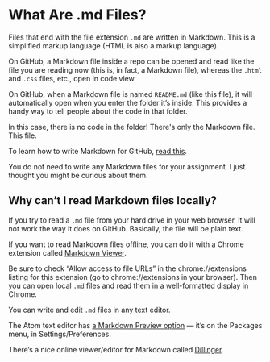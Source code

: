 # What Are .md Files?

Files that end with the file extension `.md` are written in Markdown. This is a simplified markup language (HTML is also a markup language).

On GitHub, a Markdown file inside a repo can be opened and read like the file you are reading now (this is, in fact, a Markdown file), whereas the `.html` and `.css` files, etc., open in code view.

On GitHub, when a Markdown file is named `README.md` (like this file), it will automatically open when you enter the folder it’s inside. This provides a handy way to tell people about the code in that folder.

In this case, there is no code in the folder! There's only the Markdown file. This file.

To learn how to write Markdown for GitHub, [read this](https://guides.github.com/features/mastering-markdown/).

You do not need to write any Markdown files for your assignment. I just thought you might be curious about them.

## Why can’t I read Markdown files locally?

If you try to read a `.md` file from your hard drive in your web browser, it will not work the way it does on GitHub. Basically, the file will be plain text.

If you want to read Markdown files offline, you can do it with a Chrome extension called [Markdown Viewer](https://chrome.google.com/webstore/detail/markdown-viewer/ckkdlimhmcjmikdlpkmbgfkaikojcbjk/).

Be sure to check “Allow access to file URLs” in the chrome://extensions listing for this extension (go to chrome://extensions in your browser). Then you can open local `.md` files and read them in a well-formatted display in Chrome.

You can write and edit `.md` files in any text editor.

The Atom text editor has [a Markdown Preview option](../images/markdown.png) — it’s on the Packages menu, in Settings/Preferences.

There’s a nice online viewer/editor for Markdown called [Dillinger](http://dillinger.io/).

